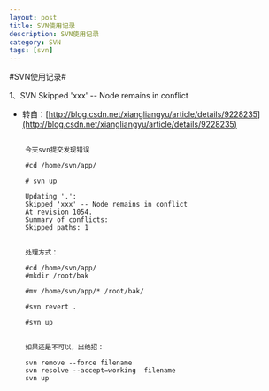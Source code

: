 ```yaml
---
layout: post
title: SVN使用记录
description: SVN使用记录
category: SVN
tags: [svn]
---
```


#SVN使用记录#


1、SVN Skipped 'xxx' -- Node remains in conflict

* 转自：[http://blog.csdn.net/xiangliangyu/article/details/9228235](http://blog.csdn.net/xiangliangyu/article/details/9228235)

```

	今天svn提交发现错误

	#cd /home/svn/app/

	# svn up

	Updating '.':
	Skipped 'xxx' -- Node remains in conflict
	At revision 1054.
	Summary of conflicts:
	Skipped paths: 1


	处理方式：

	#cd /home/svn/app/
	#mkdir /root/bak

	#mv /home/svn/app/* /root/bak/

	#svn revert .

	#svn up


	如果还是不可以，出绝招：

	svn remove --force filename
	svn resolve --accept=working  filename
	svn up
	
```